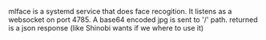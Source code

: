 mlface is a systemd service that does face recogition. It listens as 
a websocket on port 4785. A base64 encoded jpg is sent to '/' path.
returned is a json response (like Shinobi wants if we where to use it)

